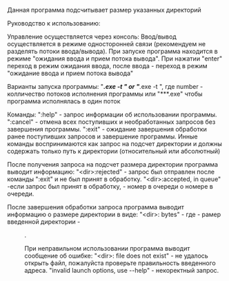 Данная программа подсчитывает размер указанных директорий

Руководство к использованию:

Управление осуществляется через консоль: 
Ввод/вывод осуществляется в режиме односторонней связи (рекомендуем не разделять потоки ввода/вывода).
При запуске программа находится в режиме "ожидания ввода и прием потока вывода". При нажатии "enter"
переход в режим ожидания ввода, после ввода - переход в режим "ожидание ввода и прием потока вывода"

Варианты запуска программы:
"***.exe -t <number>" or "***.exe -t <number>", где number - колличество потоков исполнения программы
 или "***.exe"  чтобы программа исполнялась в один поток

Команды:
":help" - запрос информации об использовании программы.
":cancel" - отмена всех поступивших и необработанных запросов без завершения программы.
":exit" - ожидание завершения обработки ранее поступивших запросов и завершение программы.
Инные команды воспринимаются как запрос на подсчет директории и должны содержать только путь 
к директории (относительный или абсолютный)

После получения запроса на подсчет размера директории программа выводит информацию:
"\<dir>\:rejected" - запрос был отправлен после команды ":exit" и не был принят в обработку.
"\<dir>\:accepted,<number> in queue" -если запрос был принят в обработку, <number> - номер в очереди
о номере в очереди.

После завершения обработки запроса программа выводит информацию о размере директории в виде:
"\<dir>\: <size> bytes" - где <size> - рамер введенной директории - <dir>.

При неправильном использовании программа выводит сообщение об ошибке:
"\<dir>\: file does not exist" - не удалось открыть файл, пожалуйста проверьте правильность введенного 
адреса.
"invalid launch options, use --help" - некоректный запрос.